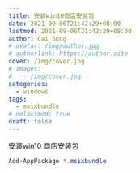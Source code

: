 ```yaml
---
title: 安装win10商店安装包
date: 2021-09-06T21:42:29+08:00
lastmod: 2021-09-06T21:42:29+08:00
author: Cai Song
# avatar: /img/author.jpg
# authorlink: https://author.site
cover: /img/cover.jpg
# images:
#   - /img/cover.jpg
categories:
  - windows
tags:
  - msixbundle
# nolastmod: true
draft: false
---
```


安装win10 商店安装包
```powershell
Add-AppPackage *.msixbundle
```

